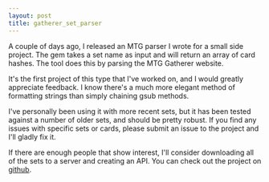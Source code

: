 ```yaml
---
layout: post
title: gatherer_set_parser
---
```

A couple of days ago, I released an MTG parser I wrote for a small side project.
The gem takes a set name as input and will return an array of card hashes. The
tool does this by parsing the MTG Gatherer website.

It's the first project of this type that I've worked on, and I would greatly
appreciate feedback. I know there's a much more elegant method of formatting
strings than simply chaining gsub methods.

I've personally been using it with more recent sets, but it has been tested
against a number of older sets, and should be pretty robust. If you find any
issues with specific sets or cards, please submit an issue to the project and
I'll gladly fix it.

If there are enough people that show interest, I'll consider downloading all of
the sets to a server and creating an API. You can check out the project on
[github](https://github.com/mockra/gatherer_set_parser).

